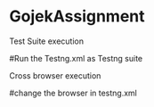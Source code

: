 # GojekAssignment

Test Suite execution

#Run the Testng.xml as Testng suite

Cross browser execution

#change the browser in testng.xml 

